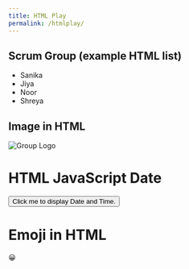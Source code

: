 ```yaml
---
title: HTML Play
permalink: /htmlplay/
---
```


<h2>Scrum Group (example HTML list)</h2>

<ul>
  <li>Sanika</li>
  <li>Jiya</li>
  <li>Noor</li>
  <li>Shreya</li>
</ul>  

<h2>Image in HTML</h2>

<img src="SSjn.png" alt="Group Logo">

<h1>HTML JavaScript Date</h1>

<button type="button"
onclick="document.getElementById('attempt').innerHTML = Date()">
Click me to display Date and Time.</button>

<p id="attempt"></p>

<h1>Emoji in HTML</h1>

<p>&#128512;</p>